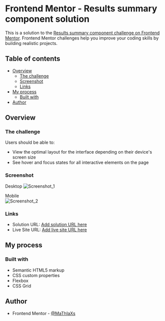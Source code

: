 # Frontend Mentor - Results summary component solution

This is a solution to the [Results summary component challenge on Frontend Mentor](https://www.frontendmentor.io/challenges/results-summary-component-CE_K6s0maV). Frontend Mentor challenges help you improve your coding skills by building realistic projects. 

## Table of contents

- [Overview](#overview)
  - [The challenge](#the-challenge)
  - [Screenshot](#screenshot)
  - [Links](#links)
- [My process](#my-process)
  - [Built with](#built-with)
- [Author](#author)

## Overview

### The challenge

Users should be able to:

- View the optimal layout for the interface depending on their device's screen size
- See hover and focus states for all interactive elements on the page

### Screenshot

Desktop
![Screenshot_1](https://user-images.githubusercontent.com/113397248/223211877-8bd449d2-c3a3-44c7-a49d-d020c807c90d.jpg)

Mobile<br>
![Screenshot_2](https://user-images.githubusercontent.com/113397248/223211931-0360cedb-5bc4-4073-9a3f-ede72f1f0c2a.jpg)

### Links

- Solution URL: [Add solution URL here](https://your-solution-url.com)
- Live Site URL: [Add live site URL here](https://your-live-site-url.com)

## My process

### Built with

- Semantic HTML5 markup
- CSS custom properties
- Flexbox
- CSS Grid

## Author

- Frontend Mentor - [@MaThIaXs](https://www.frontendmentor.io/profile/MaThIaXs)
